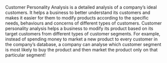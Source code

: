 Customer Personality Analysis is a detailed analysis of a company’s ideal customers. It helps a business to better understand its customers and makes it easier for them to modify products according to the specific needs, behaviours and concerns of different types of customers.
Customer personality analysis helps a business to modify its product based on its target customers from different types of customer segments. For example, instead of spending money to market a new product to every customer in the company’s database, a company can analyse which customer segment is most likely to buy the product and then market the product only on that particular segment!
